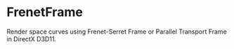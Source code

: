 # FrenetFrame
Render space curves using Frenet-Serret Frame or Parallel Transport Frame in DirectX D3D11.
